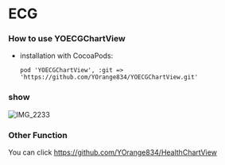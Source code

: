 # ECG

### How to use YOECGChartView

* installation with CocoaPods: 

  ```
  pod 'YOECGChartView', :git => 'https://github.com/YOrange834/YOECGChartView.git'
  ```

  

### show

![IMG_2233](https://github.com/YOrange834/YOECGChartView/blob/main/res/IMG_2233%E5%89%AF%E6%9C%AC.png)



### Other Function 

You can click  https://github.com/YOrange834/HealthChartView

